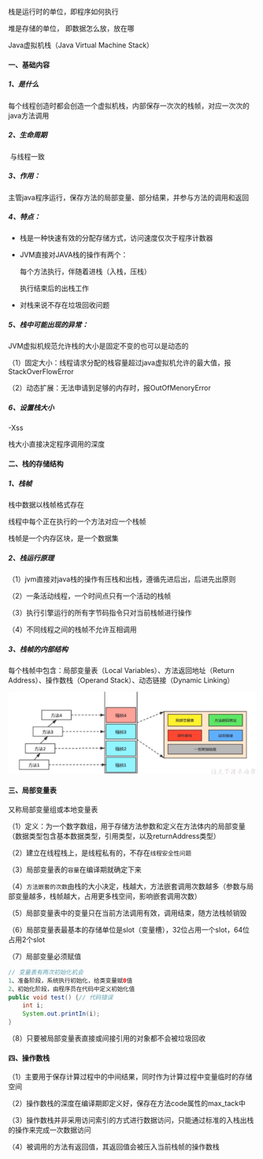 栈是运行时的单位，即程序如何执行

堆是存储的单位， 即数据怎么放，放在哪



Java虚拟机栈（Java Virtual Machine Stack）



#### 一、基础内容

##### 1、是什么

​	每个线程创造时都会创造一个虚拟机栈，内部保存一次次的栈帧，对应一次次的java方法调用

##### 2、生命周期

​	与线程一致

##### 3、作用：

​	主管java程序运行，保存方法的局部变量、部分结果，并参与方法的调用和返回

##### 4、特点：

* 栈是一种快速有效的分配存储方式，访问速度仅次于程序计数器

* JVM直接对JAVA栈的操作有两个：

  每个方法执行，伴随着进栈（入栈，压栈）

  执行结束后的出栈工作

* 对栈来说不存在垃圾回收问题

##### 5、栈中可能出现的异常：

JVM虚拟机规范允许栈的大小是固定不变的也可以是动态的

（1）固定大小：线程请求分配的栈容量超过java虚拟机允许的最大值，报StackOverFlowError

（2）动态扩展：无法申请到足够的内存时，报OutOfMenoryError

##### 6、设置栈大小

-Xss

栈大小直接决定程序调用的深度





#### 二、栈的存储结构

##### 1、栈帧

栈中数据以栈帧格式存在

线程中每个正在执行的一个方法对应一个栈帧

栈帧是一个内存区块，是一个数据集



##### 2、栈运行原理

（1）jvm直接对java栈的操作有压栈和出栈，遵循先进后出，后进先出原则

（2）一条活动线程，一个时间点只有一个活动的栈帧

（3）执行引擎运行的所有字节码指令只对当前栈帧进行操作

（4）不同线程之间的栈帧不允许互相调用



##### 3、栈帧的内部结构

每个栈帧中包含：局部变量表（Local Variables）、方法返回地址（Return Address）、操作数栈（Operand Stack）、动态链接（Dynamic Linking）

![](../../resource/栈帧内部结构.png)





#### 三、局部变量表

又称局部变量组或本地变量表



（1）定义：为一个数字数组，用于存储方法参数和定义在方法体内的局部变量（数据类型包含基本数据类型，引用类型，以及returnAddress类型）

（2）建立在线程栈上，是线程私有的，不存在`线程安全性问题`

（3）局部变量表的`容量`在编译期就确定下来

（4）`方法嵌套的次数`由栈的大小决定，栈越大，方法嵌套调用次数越多（参数与局部变量越多，栈帧越大，占用更多栈空间，影响嵌套调用次数）

（5）局部变量表中的变量只在当前方法调用有效，调用结束，随方法栈帧销毁

（6）局部变量表最基本的存储单位是slot（变量槽），32位占用一个slot，64位占用2个slot

（7）局部变量必须赋值

```java
// 变量表有两次初始化机会
1、准备阶段，系统执行初始化，给类变量赋0值
2、初始化阶段，由程序员在代码中定义初始化值
public void test() {// 代码错误
	int i;
	System.out.printIn(i);
}
```

（8）只要被局部变量表直接或间接引用的对象都不会被垃圾回收



#### 四、操作数栈

（1）主要用于保存计算过程中的中间结果，同时作为计算过程中变量临时的存储空间

（2）操作数栈的深度在编译期即定义好，保存在方法code属性的max_tack中

（3）操作数栈并非采用访问索引的方式进行数据访问，只能通过标准的入栈出栈的操作来完成一次数据访问

（4）被调用的方法有返回值，其返回值会被压入当前栈帧的操作数栈